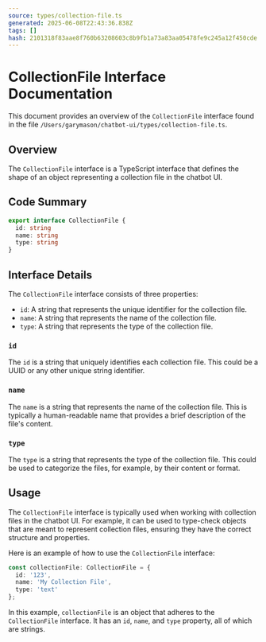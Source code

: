```yaml
---
source: types/collection-file.ts
generated: 2025-06-08T22:43:36.838Z
tags: []
hash: 2101318f83aae8f760b63208603c8b9fb1a73a83aa05478fe9c245a12f450cde
---
```


# CollectionFile Interface Documentation

This document provides an overview of the `CollectionFile` interface found in the file `/Users/garymason/chatbot-ui/types/collection-file.ts`.

## Overview

The `CollectionFile` interface is a TypeScript interface that defines the shape of an object representing a collection file in the chatbot UI.

## Code Summary

```ts
export interface CollectionFile {
  id: string
  name: string
  type: string
}
```

## Interface Details

The `CollectionFile` interface consists of three properties:

- `id`: A string that represents the unique identifier for the collection file.
- `name`: A string that represents the name of the collection file.
- `type`: A string that represents the type of the collection file.

### `id`

The `id` is a string that uniquely identifies each collection file. This could be a UUID or any other unique string identifier.

### `name`

The `name` is a string that represents the name of the collection file. This is typically a human-readable name that provides a brief description of the file's content.

### `type`

The `type` is a string that represents the type of the collection file. This could be used to categorize the files, for example, by their content or format.

## Usage

The `CollectionFile` interface is typically used when working with collection files in the chatbot UI. For example, it can be used to type-check objects that are meant to represent collection files, ensuring they have the correct structure and properties.

Here is an example of how to use the `CollectionFile` interface:

```ts
const collectionFile: CollectionFile = {
  id: '123',
  name: 'My Collection File',
  type: 'text'
};
```

In this example, `collectionFile` is an object that adheres to the `CollectionFile` interface. It has an `id`, `name`, and `type` property, all of which are strings.
